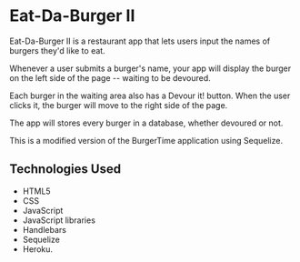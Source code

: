 # Eat-Da-Burger II

Eat-Da-Burger II is a restaurant app that lets users input the names of burgers they'd like to eat.

Whenever a user submits a burger's name, your app will display the burger on the left side of the page -- waiting to be devoured.

Each burger in the waiting area also has a Devour it! button. When the user clicks it, the burger will move to the right side of the page.

The app will stores every burger in a database, whether devoured or not.

This is a modified version of the BurgerTime application using Sequelize.


## Technologies Used
- HTML5
- CSS
- JavaScript
- JavaScript libraries
- Handlebars
- Sequelize
- Heroku.
